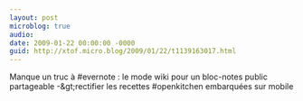 ```yaml
---
layout: post
microblog: true
audio: 
date: 2009-01-22 00:00:00 -0000
guid: http://xtof.micro.blog/2009/01/22/t1139163017.html
---
```

Manque un truc à #evernote : le mode wiki pour un bloc-notes public partageable -&amp;gt;rectifier les recettes #openkitchen embarquées sur mobile
